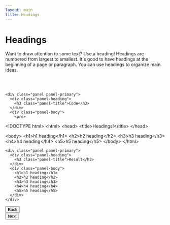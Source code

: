 ```yaml
---
layout: main
title: Headings
---
```


# Headings

Want to draw attention to some text? Use a heading! Headings are numbered from largest to smallest. It's good to have headings at the beginning of a page or paragraph. You can use headings to organize main ideas. 

<br></br>

<div class="row">
  <div class="col-md-6">

    <div class="panel panel-primary">
      <div class="panel-heading">
        <h3 class="panel-title">Code</h3>
      </div>
      <div class="panel-body">
        <pre>
&lt;!DOCTYPE html&gt;
&lt;html&gt;
  &lt;head&gt;
    &lt;title&gt;Headings!&lt;/title&gt;
  &lt;/head&gt;

  &lt;body&gt;
    &lt;h1&gt;h1 heading&lt;/h1&gt;
    &lt;h2&gt;h2 heading&lt;/h2&gt;
    &lt;h3&gt;h3 heading&lt;/h3&gt;
    &lt;h4&gt;h4 heading&lt;/h4&gt;
    &lt;h5&gt;h5 heading&lt;/h5&gt;
  &lt;/body&gt;
&lt;/html&gt;
        </pre>
      </div>
    </div>
  
  </div>
  <div class="col-md-6">

    <div class="panel panel-primary">
      <div class="panel-heading">
        <h3 class="panel-title">Result</h3>
      </div>
      <div class="panel-body">
        <h1>h1 heading</h1>
        <h2>h2 heading</h2>
        <h3>h3 heading</h3>
        <h4>h4 heading</h4>
        <h5>h5 heading</h5>
      </div>
    </div>

  </div>
</div>

<div class="row">
  <div class="col-md-1">
    <a href="../paragraphs"><button type="button" class="btn btn-primary btn-lg">Back</button></a>
  </div>
  <div class="col-md-1">
    <a href="../links"><button type="button" class="btn btn-primary btn-lg">Next</button></a>
  </div>
</div>